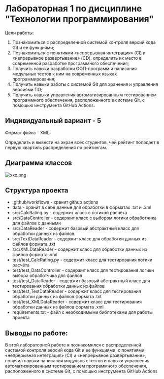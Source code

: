 # Лабораторная 1 по дисциплине "Технологии программирования"
Цели работы:
1. Познакомиться c распределенной системой контроля версий кода Git и ее функциями;
2. Познакомиться с понятиями «непрерывная интеграция» (CI) и «непрерывное развертывание» 
(CD), определить их место в современной разработке программного обеспечения;
3. Получить навыки разработки ООП-программ и написания модульных тестов к ним на 
современных языках программирования;
4. Получить навыки работы с системой Git для хранения и управления версиями ПО;
5. Получить навыки управления автоматизированным тестированием программного обеспечения, 
расположенного в системе Git, с помощью инструмента GitHub Actions.

## Индивидуальный вариант - 5
Формат файла - XML:

Определить и вывести на экран всех студентов, чей рейтинг попадает в первую квартиль распределения по рейтингам.

## Диаграмма классов
![xxx.png](xxx.png)

## Структура проекта
- .github/workflows - хранит github actions
- data - хранит в себе данные для обработки в форматах .txt и .xml
- src/CalcRating.py - содержит класс с логикой расчёта
- src/DataController - содержит класс с выбором логики обработчика для файлов с данными
- src/DataReader - содержит базовый абстрактный класс для обработки данных из файлов
- src/TextDataReader - содержит класс для обработки данных из файлов формата .txt
- src/XMLDataReader - содержит класс для обработки данных из файлов формата .xml
- test/test_CalcRating.py - содержит класс для тестирования логики расчёта
- test/test_DataController - содержит класс для тестирования логики выбора обработчика для файлов
- test/test_DataReader - содержит базовый абстрактный класс для тестирования обработки данных из файлов
- test/test_TextDataReader - содержит класс для тестирования обработки данных из файлов формата .txt
- test/test_XMLDataReader - содержит класс для тестирования обработки данных из файлов формата .xml
- requirements.txt - файл с необходимыми библотеками для работы проекта

## Выводы по работе:
В этой лабораторной работе я познакомился с распределенной системой контроля версий кода Git и ее функциями, с понятиями «непрерывная интеграция» (CI) и «непрерывное развертывание», получил навыки написания модульных тестов и навыки управления автоматизированным тестированием программного обеспечения, 
расположенного в системе Git, с помощью инструмента GitHub Actions
